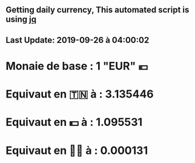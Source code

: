 ## Getting daily currency, This automated script is using [jq](https://stedolan.github.io/jq/)
## Last Update:  2019-09-26 à 04:00:02
 # Monaie de base : 1 "EUR" 💶 
 # Equivaut en 🇹🇳 à :  3.135446 
 # Equivaut en 💵 à : 1.095531
 # Equivaut en 🐱‍💻 à :  0.000131

